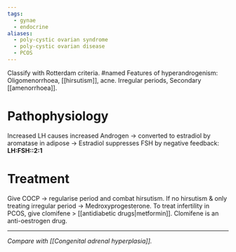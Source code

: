 ```yaml
---
tags:
  - gynae
  - endocrine
aliases:
  - poly-cystic ovarian syndrome
  - poly-cystic ovarian disease
  - PCOS
---
```

Classify with Rotterdam criteria. #named 
Features of hyperandrogenism:
	Oligomenorrhoea, [[hirsutism]], acne.
Irregular periods, Secondary [[amenorrhoea]].

# Pathophysiology
Increased LH causes increased Androgen -> converted to estradiol by aromatase in adipose -> Estradiol suppresses FSH by negative feedback: **LH:FSH::2:1**

# Treatment
Give COCP -> regularise period and combat hirsutism.
If no hirsutism & only treating irregular period -> Medroxyprogesterone.
To treat infertility in PCOS, give clomifene > [[antidiabetic drugs|metformin]]. 
Clomifene is an anti-oestrogen drug. 

---
*Compare with [[Congenital adrenal hyperplasia]].*